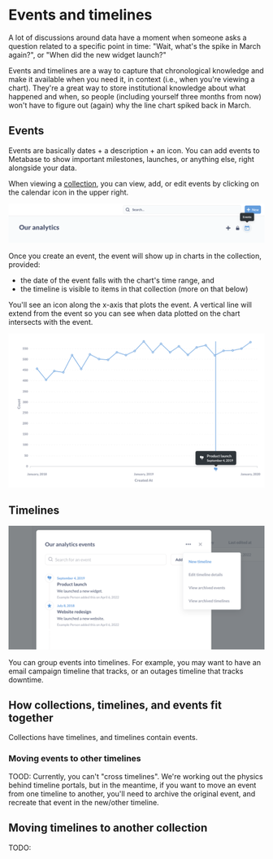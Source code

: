 # Events and timelines

A lot of discussions around data have a moment when someone asks a question related to a specific point in time: "Wait, what's the spike in March again?", or "When did the new widget launch?"

Events and timelines are a way to capture that chronological knowledge and make it available when you need it, in context (i.e., when you're viewing a chart). They're a great way to store institutional knowledge about what happened and when, so people (including yourself three months from now) won't have to figure out (again) why the line chart spiked back in March.

## Events

Events are basically dates + a description + an icon. You can add events to Metabase to show important milestones, launches, or anything else, right alongside your data.

When viewing a [collection](collections.md), you can view, add, or edit events by clicking on the calendar icon in the upper right.

![In a collection, view or add events by clicking on the calendar icon](./images/events-and-timelines/event-calendar.png)

Once you create an event, the event will show up in charts in the collection, provided:

- the date of the event falls with the chart's time range, and
- the timeline is visible to items in that collection (more on that below)

You'll see an icon along the x-axis that plots the event. A vertical line will extend from the event so you can see when data plotted on the chart intersects with the event. 

![An event on a chart](./images/events-and-timelines/example-event.png)

## Timelines

![Add a new timeline](./images/events-and-timelines/new-timeline.png)

You can group events into timelines. For example, you may want to have an email campaign timeline that tracks, or an outages timeline that tracks downtime.

## How collections, timelines, and events fit together

Collections have timelines, and timelines contain events. 

### Moving events to other timelines 

TOOD: Currently, you can't "cross timelines". We're working out the physics behind timeline portals, but in the meantime, if you want to move an event from one timeline to another, you'll need to archive the original event, and recreate that event in the new/other timeline.

## Moving timelines to another collection

TODO:
